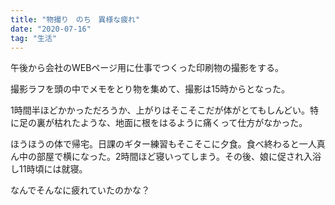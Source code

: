 ```yaml
---
title: "物撮り　のち　異様な疲れ"
date: "2020-07-16"
tag: "生活"
---
```


午後から会社のWEBページ用に仕事でつくった印刷物の撮影をする。

撮影ラフを頭の中でメモをとり物を集めて、撮影は15時からとなった。

1時間半ほどかかっただろうか、上がりはそこそこだが体がとてもしんどい。特に足の裏が枯れたような、地面に根をはるように痛くって仕方がなかった。

ほうほうの体で帰宅。日課のギター練習もそこそこに夕食。食べ終わると一人真ん中の部屋で横になった。2時間ほど寝いってしまう。その後、娘に促され入浴し11時頃には就寝。

なんでそんなに疲れていたのかな？